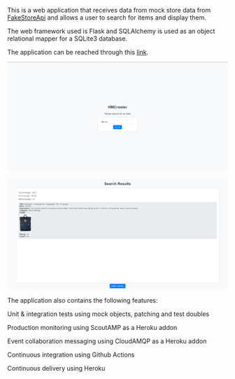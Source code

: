 This is a web application that receives data from mock store data from [FakeStoreApi](https://fakestoreapi.com/) and allows a user to search for items and display them.

The web framework used is Flask and SQLAlchemy is used as an object relational mapper for a SQLite3 database.

The application can be reached through this [link](https://hmcrawler-ccb68113f3c4.herokuapp.com/).

![Home page:](images/homepage.png)

![Search page:](images/searchpage.png)

The application also contains the following features:

Unit & integration tests using mock objects, patching and test doubles

Production monitoring using ScoutAMP as a Heroku addon

Event collaboration messaging using CloudAMQP as a Heroku addon

Continuous integration using Github Actions

Continuous delivery using Heroku
